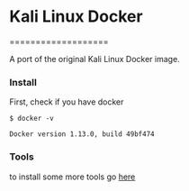 # Kali Linux Docker
===================

A port of the original Kali Linux Docker image.

### Install

First, check if you have docker

```
$ docker -v

Docker version 1.13.0, build 49bf474
```


### Tools

to install some more tools go [here](https://www.kali.org/news/kali-linux-metapackages/)
